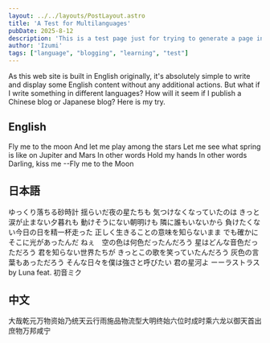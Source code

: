 ```yaml
---
layout: ../../layouts/PostLayout.astro
title: 'A Test for Multilanguages'
pubDate: 2025-8-12
description: 'This is a test page just for trying to generate a page in a few different languages'
author: 'Izumi'
tags: ["language", "blogging", "learning", "test"]
---
```

As this web site is built in English originally, it's absolutely simple to write and display some English content without any additional actions. But what if I write something in different languages? How will it seem if I publish a Chinese blog or Japanese blog? Here is my try.
## English
Fly me to the moon
And let me play among the stars
Let me see what spring is like on Jupiter and Mars
In other words
Hold my hands
In other words
Darling, kiss me
--Fly me to the Moon
## 日本語
ゆっくり落ちる砂時計
揺らいだ夜の星たちも
気つけなくなっていたのは
きっと涙が止まない夕暮れも
動けそうにない朝明けも
隣に誰もいないから
負けたくない今日の日を精一杯走った
正しく生きることの意味を知らないまま
でも確かにそこに光があったんだ
ねぇ　空の色は何色だったんだろう
星はどんな音色だっただろう
君を知らない世界たちが
きっとこの歌を笑っていたんだろう
灰色の言葉もあっただろう
そんな日々を僕は強さと呼びたい
君の星河よ
ーーラストラス　by Luna feat. 初音ミク
## 中文
大哉乾元万物资始乃统天云行雨施品物流型大明终始六位时成时乘六龙以御天首出庶物万邦咸宁